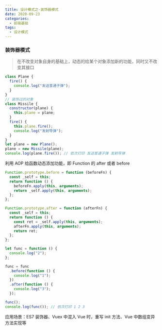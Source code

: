 ```yaml
---
title: 设计模式之-装饰器模式
date: 2020-09-23
categories:
  - 前端基础
tags:
  - 设计模式
---
```


### 装饰器模式

> 在不改变对象自身的基础上，动态的给某个对象添加新的功能，同时又不改变其接口

```javascript
class Plane {
  fire() {
    console.log("发送普通子弹");
  }
}
// 装饰过的对象
class Missile {
  constructor(plane) {
    this.plane = plane;
  }
  fire() {
    this.plane.fire();
    console.log("发射导弹");
  }
}
let plane = new Plane();
plane = new Missile(plane);
console.log(plane.fire()); // 依次打印 发送普通子弹 发射导弹
```

利用 AOP 给函数动态添加功能，即 Function 的 after 或者 before

```javascript
Function.prototype.before = function (beforeFn) {
  const _self = this;
  return function () {
    beforeFn.apply(this, arguments);
    return _self.apply(this, arguments);
  };
};

Function.prototype.after = function (afterFn) {
  const _self = this;
  return function () {
    const ret = _self.apply(this, arguments);
    afterFn.apply(this, arguments);
    return ret;
  };
};

let func = function () {
  console.log("2");
};

func = func
  .before(function () {
    console.log("1");
  })
  .after(function () {
    console.log("3");
  });

func();
console.log(func()); // 依次打印 1 2 3
```

应用场景：ES7 装饰器、Vuex 中混入 Vue 时，重写 init 方法、Vue 中数组变异方法实现等
